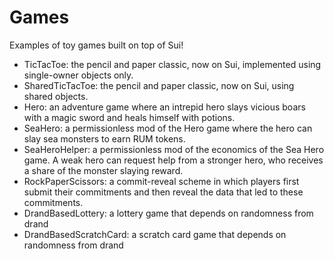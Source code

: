 # Games

Examples of toy games built on top of Sui!

* TicTacToe: the pencil and paper classic, now on Sui, implemented using single-owner objects only.
* SharedTicTacToe: the pencil and paper classic, now on Sui, using shared objects.
* Hero: an adventure game where an intrepid hero slays vicious boars with a magic sword and heals himself with potions.
* SeaHero: a permissionless mod of the Hero game where the hero can slay sea monsters to earn RUM tokens.
* SeaHeroHelper: a permissionless mod of the economics of the Sea Hero game. A weak hero can request help from a stronger hero, who receives a share of the monster slaying reward.
* RockPaperScissors: a commit-reveal scheme in which players first submit their commitments and then reveal the data that led to these commitments.
* DrandBasedLottery: a lottery game that depends on randomness from drand
* DrandBasedScratchCard: a scratch card game that depends on randomness from drand